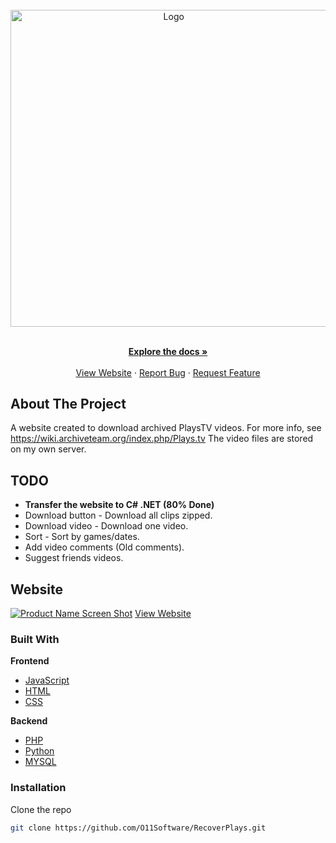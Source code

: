 <div id="top"></div>
<!-- PROJECT SHIELDS -->



<!-- PROJECT LOGO -->
<br />
<div align="center">
  <a href="https://github.com/O11Software/RecoverPlays">
    <img src="https://recoverplays.tv/plays-logo.svg" alt="Logo" width="506.5">
  </a>

  <p align="center">
    <br />
    <a href="https://github.com/O11Software/RecoverPlays"><strong>Explore the docs »</strong></a>
    <br />
    <br />
    <a href="https://recoverplays.tv">View Website</a>
    ·
    <a href="https://github.com/O11Software/RecoverPlays/issues">Report Bug</a>
    ·
    <a href="https://github.com/O11Software/RecoverPlays/issues">Request Feature</a>
  </p>
</div>

<!-- ABOUT THE PROJECT -->
## About The Project
A website created to download archived PlaysTV videos. For more info, see https://wiki.archiveteam.org/index.php/Plays.tv
The video files are stored on my own server.

## TODO
* **Transfer the website to C# .NET (80% Done)**
* Download button - Download all clips zipped. 
* Download video - Download one video. 
* Sort - Sort by games/dates.
* Add video comments (Old comments).
* Suggest friends videos.

## Website
[![Product Name Screen Shot][product-screenshot]]()
<a href="https://recoverplays.tv">View Website</a>

### Built With
**Frontend**
* [JavaScript](https://www.javascript.com/)
* [HTML](https://en.wikipedia.org/wiki/HTML)
* [CSS](https://en.wikipedia.org/wiki/CSS)

**Backend**
* [PHP](https://www.php.net/)
* [Python](https://www.python.org/)
* [MYSQL](https://www.mysql.com/)

### Installation
 Clone the repo
   ```sh
   git clone https://github.com/O11Software/RecoverPlays.git
   ```

<!-- MARKDOWN LINKS & IMAGES -->
<!-- https://www.markdownguide.org/basic-syntax/#reference-style-links -->
[product-screenshot]: https://segergren.dev/images/project/recoverplays.png
